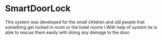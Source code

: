 # SmartDoorLock
This system was developed for the small children and old people that something get locked in room or the hotel rooms l.With help of system he is able to rescue them easily with doing any damage to the door.

